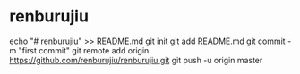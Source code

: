 # renburujiu
echo "# renburujiu" >> README.md
git init
git add README.md
git commit -m "first commit"
git remote add origin https://github.com/renburujiu/renburujiu.git
git push -u origin master

